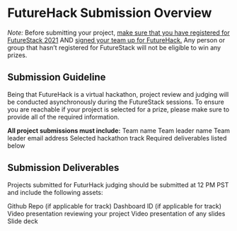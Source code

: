 # FutureHack Submission Overview

_*Note:*_ Before submitting your project, [make sure that you have registered for FutureStack 2021]() AND [signed your team up for FutureHack.]() Any person or group that hasn’t registered for FutureStack will not be eligible to win any prizes.

## Submission Guideline

Being that FutureHack is a virtual hackathon, project review and judging will be conducted asynchronously during the FutureStack sessions. To ensure you are reachable if your project is selected for a prize, please make sure to provide all of the required information.

__All project submissions must include:__
Team name
Team leader name
Team leader email address
Selected hackathon track
Required deliverables listed below

## Submission Deliverables

Projects submitted for FuturHack judging should be submitted at 12 PM PST and include the following assets:

Github Repo (if applicable for track)
Dashboard ID  (if applicable for track)
Video presentation reviewing your project
Video presentation of any slides
Slide deck

